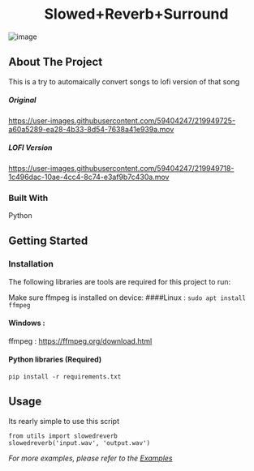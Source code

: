 
  <h1 align="center">Slowed+Reverb+Surround </h1>

![image](https://user-images.githubusercontent.com/59404247/219950202-1f3e4eaa-403b-4b42-becd-e8430ae04462.png)



<!-- ABOUT THE PROJECT -->
## About The Project

This is a try to automaically convert songs to lofi version of that song



##### Original
https://user-images.githubusercontent.com/59404247/219949725-a60a5289-ea28-4b33-8d54-7638a41e939a.mov

##### LOFI Version
https://user-images.githubusercontent.com/59404247/219949718-1c496dac-10ae-4cc4-8c74-e3af9b7c430a.mov



### Built With

Python




<!-- GETTING STARTED -->
## Getting Started

### Installation

The following libraries are tools are required for this project to run:

Make sure ffmpeg is installed on device:
####Linux : 
`
sudo apt install ffmpeg
`

#### Windows : 

ffmpeg : https://ffmpeg.org/download.html

#### Python libraries (Required)

`
pip install -r requirements.txt
`


<!-- USAGE EXAMPLES -->
## Usage
Its rearly simple to use this script 
```
from utils import slowedreverb
slowedreverb('input.wav', 'output.wav')
```


_For more examples, please refer to the [Examples](https://github.com/samarthshrivas/Slowed-Reverbed/tree/main/example)_



